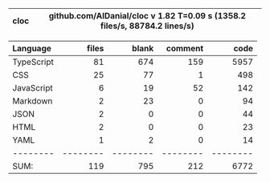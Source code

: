 
cloc|github.com/AlDanial/cloc v 1.82  T=0.09 s (1358.2 files/s, 88784.2 lines/s)
--- | ---

Language|files|blank|comment|code
:-------|-------:|-------:|-------:|-------:
TypeScript|81|674|159|5957
CSS|25|77|1|498
JavaScript|6|19|52|142
Markdown|2|23|0|94
JSON|2|0|0|44
HTML|2|0|0|23
YAML|1|2|0|14
--------|--------|--------|--------|--------
SUM:|119|795|212|6772
